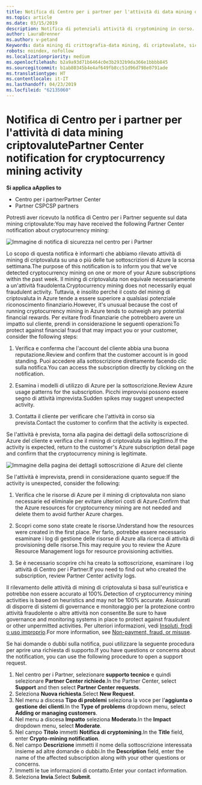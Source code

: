 ```yaml
---
title: Notifica di Centro per i partner per l'attività di data mining di crypto | Centro per i partner
ms.topic: article
ms.date: 03/15/2019
description: Notifica di potenziali attività di cryptomining in corso.
author: LauraBrenner
ms.author: v-petand
Keywords: data mining di crittografia-data mining, di criptovalute, sicurezza
robots: noindex, nofollow
ms.localizationpriority: medium
ms.openlocfilehash: b2a9a93d71b6464c0e3b2932b9da366e1bbbb845
ms.sourcegitcommit: b1ab80345b4e4af649fb8cc51d96d798e0791ade
ms.translationtype: HT
ms.contentlocale: it-IT
ms.lasthandoff: 04/23/2019
ms.locfileid: "62135060"
---
```

# <a name="partner-center-notification-for-cryptocurrency-mining-activity"></a><span data-ttu-id="b2be2-104">Notifica di Centro per i partner per l'attività di data mining criptovalute</span><span class="sxs-lookup"><span data-stu-id="b2be2-104">Partner Center notification for cryptocurrency mining activity</span></span>

<span data-ttu-id="b2be2-105">**Si applica a**</span><span class="sxs-lookup"><span data-stu-id="b2be2-105">**Applies to**</span></span>

-  <span data-ttu-id="b2be2-106">Centro per i partner</span><span class="sxs-lookup"><span data-stu-id="b2be2-106">Partner Center</span></span>
-  <span data-ttu-id="b2be2-107">Partner CSP</span><span class="sxs-lookup"><span data-stu-id="b2be2-107">CSP partners</span></span>

<span data-ttu-id="b2be2-108">Potresti aver ricevuto la notifica di Centro per i Partner seguente sul data mining criptovalute:</span><span class="sxs-lookup"><span data-stu-id="b2be2-108">You may have received the following Partner Center notification about cryptocurrency mining:</span></span>
 
![Immagine di notifica di sicurezza nel centro per i Partner](images/crypto1.png)

<span data-ttu-id="b2be2-110">Lo scopo di questa notifica è informarti che abbiamo rilevato attività di mining di criptovaluta su una o più delle tue sottoscrizioni di Azure la scorsa settimana.</span><span class="sxs-lookup"><span data-stu-id="b2be2-110">The purpose of this notification is to inform you that we've detected cryptocurrency mining on one or more of your Azure subscriptions within the past week.</span></span> <span data-ttu-id="b2be2-111">Il mining di criptovaluta non equivale necessariamente a un'attività fraudolenta.</span><span class="sxs-lookup"><span data-stu-id="b2be2-111">Cryptocurrency mining does not necessarily equal fraudulent activity.</span></span> <span data-ttu-id="b2be2-112">Tuttavia, è insolito perché il costo del mining di criptovaluta in Azure tende a essere superiore a qualsiasi potenziale riconoscimento finanziario.</span><span class="sxs-lookup"><span data-stu-id="b2be2-112">However, it's unusual because the cost of running cryptocurrency mining in Azure tends to outweigh any potential financial rewards.</span></span> <span data-ttu-id="b2be2-113">Per evitare frodi finanziarie che potrebbero avere un impatto sul cliente, prendi in considerazione le seguenti operazioni:</span><span class="sxs-lookup"><span data-stu-id="b2be2-113">To protect against financial fraud that may impact you or your customer, consider the following steps:</span></span>

1.  <span data-ttu-id="b2be2-114">Verifica e conferma che l'account del cliente abbia una buona reputazione.</span><span class="sxs-lookup"><span data-stu-id="b2be2-114">Review and confirm that the customer account is in good standing.</span></span> <span data-ttu-id="b2be2-115">Puoi accedere alla sottoscrizione direttamente facendo clic sulla notifica.</span><span class="sxs-lookup"><span data-stu-id="b2be2-115">You can access the subscription directly by clicking on the notification.</span></span>

2.  <span data-ttu-id="b2be2-116">Esamina i modelli di utilizzo di Azure per la sottoscrizione.</span><span class="sxs-lookup"><span data-stu-id="b2be2-116">Review Azure usage patterns for the subscription.</span></span> <span data-ttu-id="b2be2-117">Picchi improvvisi possono essere segno di attività imprevista.</span><span class="sxs-lookup"><span data-stu-id="b2be2-117">Sudden spikes may suggest unexpected activity.</span></span>

3.  <span data-ttu-id="b2be2-118">Contatta il cliente per verificare che l'attività in corso sia prevista.</span><span class="sxs-lookup"><span data-stu-id="b2be2-118">Contact the customer to confirm that the activity is expected.</span></span>

<span data-ttu-id="b2be2-119">Se l'attività è prevista, torna alla pagina dei dettagli della sottoscrizione di Azure del cliente e verifica che il mining di criptovaluta sia legittimo.</span><span class="sxs-lookup"><span data-stu-id="b2be2-119">If the activity is expected, return to the customer's Azure subscription detail page and confirm that the cryptocurrency mining is legitimate.</span></span> 


![Immagine della pagina dei dettagli sottoscrizione di Azure del cliente](images/crypto2.png)

<span data-ttu-id="b2be2-121">Se l'attività è imprevista, prendi in considerazione quanto segue:</span><span class="sxs-lookup"><span data-stu-id="b2be2-121">If the activity is unexpected, consider the following:</span></span>

1.  <span data-ttu-id="b2be2-122">Verifica che le risorse di Azure per il mining di criptovaluta non siano necessarie ed eliminale per evitare ulteriori costi di Azure.</span><span class="sxs-lookup"><span data-stu-id="b2be2-122">Confirm that the Azure resources for cryptocurrency mining are not needed and delete them to avoid further Azure charges.</span></span>

2.  <span data-ttu-id="b2be2-123">Scopri come sono state create le risorse.</span><span class="sxs-lookup"><span data-stu-id="b2be2-123">Understand how the resources were created in the first place.</span></span> <span data-ttu-id="b2be2-124">Per farlo, potrebbe essere necessario esaminare i log di gestione delle risorse di Azure alla ricerca di attività di provisioning delle risorse.</span><span class="sxs-lookup"><span data-stu-id="b2be2-124">This may require you to review the Azure Resource Management logs for resource provisioning activities.</span></span>

3.  <span data-ttu-id="b2be2-125">Se è necessario scoprire chi ha creato la sottoscrizione, esaminare i log attività di Centro per i Partner.</span><span class="sxs-lookup"><span data-stu-id="b2be2-125">If you need to find out who created the subscription, review Partner Center activity logs.</span></span>

<span data-ttu-id="b2be2-126">Il rilevamento delle attività di mining di criptovaluta si basa sull'euristica e potrebbe non essere accurato al 100%.</span><span class="sxs-lookup"><span data-stu-id="b2be2-126">Detection of cryptocurrency mining activities is based on heuristics and may not be 100% accurate.</span></span> <span data-ttu-id="b2be2-127">Assicurati di disporre di sistemi di governance e monitoraggio per la protezione contro attività fraudolente o altre attività non consentite.</span><span class="sxs-lookup"><span data-stu-id="b2be2-127">Be sure to have governance and monitoring systems in place to protect against fraudulent or other unpermitted activities.</span></span> <span data-ttu-id="b2be2-128">Per ulteriori informazioni, vedi [Insoluti, frodi o uso improprio](https://docs.microsoft.com/partner-center/non-payment--fraud--or-misuse).</span><span class="sxs-lookup"><span data-stu-id="b2be2-128">For more information, see [Non-payment, fraud, or misuse](https://docs.microsoft.com/partner-center/non-payment--fraud--or-misuse).</span></span>

<span data-ttu-id="b2be2-129">Se hai domande o dubbi sulla notifica, puoi utilizzare la seguente procedura per aprire una richiesta di supporto.</span><span class="sxs-lookup"><span data-stu-id="b2be2-129">If you have questions or concerns about the notification, you can use the following procedure to open a support request.</span></span>

1.  <span data-ttu-id="b2be2-130">Nel centro per i Partner, selezionare **supporto tecnico** e quindi selezionare **Partner Center richiede**.</span><span class="sxs-lookup"><span data-stu-id="b2be2-130">In the Partner Center, select **Support** and then select **Partner Center requests**.</span></span>
3.  <span data-ttu-id="b2be2-131">Seleziona **Nuova richiesta**.</span><span class="sxs-lookup"><span data-stu-id="b2be2-131">Select **New Request**.</span></span> 
4.  <span data-ttu-id="b2be2-132">Nel menu a discesa **Tipo di problemi** seleziona la voce per l'**aggiunta o gestione dei clienti**.</span><span class="sxs-lookup"><span data-stu-id="b2be2-132">In the **Type of problems** dropdown menu, select **Adding or managing customers**.</span></span>
5.  <span data-ttu-id="b2be2-133">Nel menu a discesa **Impatto** seleziona **Moderato**.</span><span class="sxs-lookup"><span data-stu-id="b2be2-133">In the **Impact** dropdown menu, select **Moderate**.</span></span>
6.  <span data-ttu-id="b2be2-134">Nel campo **Titolo** immetti **Notifica di cryptomining**.</span><span class="sxs-lookup"><span data-stu-id="b2be2-134">In the **Title** field, enter **Crypto-mining notification**.</span></span>
7.  <span data-ttu-id="b2be2-135">Nel campo **Descrizione** immetti il nome della sottoscrizione interessata insieme ad altre domande o dubbi.</span><span class="sxs-lookup"><span data-stu-id="b2be2-135">In the **Description** field, enter the name of the affected subscription along with your other questions or concerns.</span></span> 
8.  <span data-ttu-id="b2be2-136">Immetti le tue informazioni di contatto.</span><span class="sxs-lookup"><span data-stu-id="b2be2-136">Enter your contact information.</span></span>
9.  <span data-ttu-id="b2be2-137">Seleziona **Invia**.</span><span class="sxs-lookup"><span data-stu-id="b2be2-137">Select **Submit**.</span></span>



